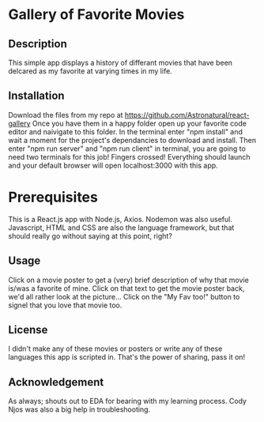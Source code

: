 # Gallery of Favorite Movies

## Description

This simple app displays a history of differant movies that have been delcared as my favorite at varying times in my life.


## Installation 

Download the files from my repo at https://github.com/Astronatural/react-gallery
Once you have them in a happy folder open up your favorite code editor and naivigate to this folder.
In the terminal enter "npm install" and wait a moment for the project's dependancies to download and install.
Then enter "npm run server" and "npm run client" in terminal, you are going to need two terminals for this job!
Fingers crossed!  Everything should launch and your default browser will open localhost:3000 with this app.


# Prerequisites

This is a React.js app with Node.js, Axios.  Nodemon was also useful.  Javascript, HTML and CSS are also the language framework, but that should really go without saying at this point, right?

## Usage

Click on a movie poster to get a (very) brief description of why that movie is/was a favorite of mine.
Click on that text to get the movie poster back, we'd all rather look at the picture...
Click on the "My Fav too!" button to signel that you love that movie too.


## License

I didn't make any of these movies or posters or write any of these languages this app is scripted in.  That's the power of sharing, pass it on!


## Acknowledgement

As always; shouts out to EDA for bearing with my learning process.  Cody Njos was also a big help in troubleshooting.
